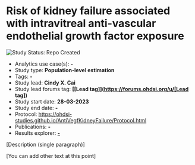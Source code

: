 Risk of kidney failure associated with intravitreal anti-vascular endothelial growth factor exposure
=============

<img src="https://img.shields.io/badge/Study%20Status-Repo%20Created-lightgray.svg" alt="Study Status: Repo Created">

- Analytics use case(s): **-**
- Study type: **Population-level estimation**
- Tags: **-**
- Study lead: **Cindy X. Cai**
- Study lead forums tag: **[[Lead tag]](https://forums.ohdsi.org/u/[Lead tag])**
- Study start date: **28-03-2023**
- Study end date: **-**
- Protocol: https://ohdsi-studies.github.io/AntiVegfKidneyFailure/Protocol.html
- Publications: **-**
- Results explorer: **[-](https://data.ohdsi.org/AntiVegfKidneyFailure/)**

[Description (single paragraph)]

[You can add other text at this point]
